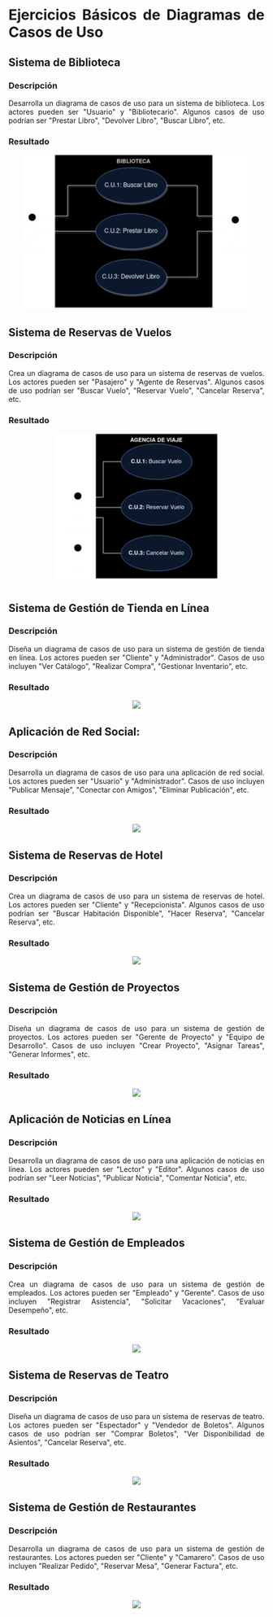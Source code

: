 
<div align="justify">

# Ejercicios Básicos de Diagramas de Casos de Uso

## Sistema de Biblioteca

### Descripción

Desarrolla un diagrama de casos de uso para un sistema de biblioteca. Los actores pueden ser "Usuario" y "Bibliotecario". Algunos casos de uso podrían ser "Prestar Libro", "Devolver Libro", "Buscar Libro", etc.

### Resultado
<div align="center">
<img src="images/biblioteca.png"/>
</div>




## Sistema de Reservas de Vuelos

### Descripción

Crea un diagrama de casos de uso para un sistema de reservas de vuelos. Los actores pueden ser "Pasajero" y "Agente de Reservas". Algunos casos de uso podrían ser "Buscar Vuelo", "Reservar Vuelo", "Cancelar Reserva", etc.

### Resultado

<div align="center">
<img src="images/vuelos.png"/>
</div>




## Sistema de Gestión de Tienda en Línea

### Descripción

Diseña un diagrama de casos de uso para un sistema de gestión de tienda en línea. Los actores pueden ser "Cliente" y "Administrador". Casos de uso incluyen "Ver Catálogo", "Realizar Compra", "Gestionar Inventario", etc.

### Resultado

<div align="center">
<img src="images/tienda.png"/>
</div>


## Aplicación de Red Social:

### Descripción

Desarrolla un diagrama de casos de uso para una aplicación de red social. Los actores pueden ser "Usuario" y "Administrador". Casos de uso incluyen "Publicar Mensaje", "Conectar con Amigos", "Eliminar Publicación", etc.

### Resultado

<div align="center">
<img src="images/redSocial.png"/>
</div>



## Sistema de Reservas de Hotel

### Descripción

Crea un diagrama de casos de uso para un sistema de reservas de hotel. Los actores pueden ser "Cliente" y "Recepcionista". Algunos casos de uso podrían ser "Buscar Habitación Disponible", "Hacer Reserva", "Cancelar Reserva", etc.

### Resultado

<div align="center">
<img src="images/hotel.png"/>
</div>




## Sistema de Gestión de Proyectos

### Descripción

Diseña un diagrama de casos de uso para un sistema de gestión de proyectos. Los actores pueden ser "Gerente de Proyecto" y "Equipo de Desarrollo". Casos de uso incluyen "Crear Proyecto", "Asignar Tareas", "Generar Informes", etc.

### Resultado

<div align="center">
<img src="images/proyectos.png"/>
</div>


## Aplicación de Noticias en Línea

### Descripción

Desarrolla un diagrama de casos de uso para una aplicación de noticias en línea. Los actores pueden ser "Lector" y "Editor". Algunos casos de uso podrían ser "Leer Noticias", "Publicar Noticia", "Comentar Noticia", etc.

### Resultado

<div align="center">
<img src="images/noticias.png"/>
</div>




## Sistema de Gestión de Empleados

### Descripción

Crea un diagrama de casos de uso para un sistema de gestión de empleados. Los actores pueden ser "Empleado" y "Gerente". Casos de uso incluyen "Registrar Asistencia", "Solicitar Vacaciones", "Evaluar Desempeño", etc.

### Resultado

<div align="center">
<img src="images/empleados.png"/>
</div>

## Sistema de Reservas de Teatro

### Descripción

Diseña un diagrama de casos de uso para un sistema de reservas de teatro. Los actores pueden ser "Espectador" y "Vendedor de Boletos". Algunos casos de uso podrían ser "Comprar Boletos", "Ver Disponibilidad de Asientos", "Cancelar Reserva", etc.

### Resultado

<div align="center">
<img src="images/teatro.png"/>
</div>

## Sistema de Gestión de Restaurantes

### Descripción

Desarrolla un diagrama de casos de uso para un sistema de gestión de restaurantes. Los actores pueden ser "Cliente" y "Camarero". Casos de uso incluyen "Realizar Pedido", "Reservar Mesa", "Generar Factura", etc.

### Resultado

<div align="center">
<img src="images/restaurantes.png"/>
</div>


</div>